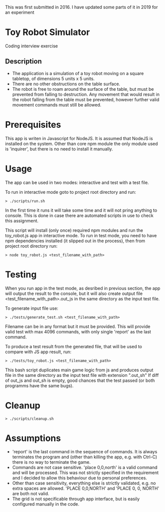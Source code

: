 This was first submitted in 2016.
I have updated some parts of it in 2019 for an experiment

# Toy Robot Simulator
Coding interview exercise

## Description

- The application is a simulation of a toy robot moving on a square tabletop,
  of dimensions 5 units x 5 units.
- There are no other obstructions on the table surface.
- The robot is free to roam around the surface of the table, but must be
  prevented from falling to destruction. Any movement that would result in the
  robot falling from the table must be prevented, however further valid movement
  commands must still be allowed.

# Prerequisites
This app is writen in Javascript for NodeJS. It is assumed that NodeJS is installed on the system. Other than core npm module the only module used is 'inquirer', but there is no need to install it manually.

# Usage
The app can be used in two modes: interactive and test with a test file.

To run in interactive mode goto to project root directory and run:
```
> ./scripts/run.sh
```
In the first time it runs it will take some time and it will not pring anything to console. This is done in case there are automated scripts in use to check this assignment.

This script will install (only once) required npm modules and run the toy_robot.js app in interactive mode.
To run in test mode, you need to have npm dependencies installed (it slipped out in the process), then from project root directory run:

```
> node toy_robot.js <test_filename_with_path>
```

# Testing

When you run app in the test mode, as desribed in previous section, the app will output the result to the console, but it will also create output file
<test_filename_with_path>.out_js in the same directory as the input test file.

To generate input file use:
```
> ./tests/generate_test.sh <test_filename_with_path>
```
Filename can be in any format but it must be provided. This will provide valid test with max 4096 commands, with only single 'report' as the last command.

To produce a test result from the generated file, that will be used to compare with JS app result, run:
```
> ./tests/toy_robot.js <test_filename_with_path>
```
This bash script duplicates main game logic from js and produces output file in the same directory as the input test file with extension ".out_sh"
If diff of out_js and out_sh is empty, good chances that the test passed (or both programms have the same bugs).

# Cleanup
```
> ./scripts/cleanup.sh
```

# Assumptions
* 'report' is the last command in the sequence of commands. It is always terminates the program and (other than killing the app, e.g. with Ctrl-C) there is no way to terminate the game.
* Commands are not case sensitive. 'place 0,0,north' is a valid command and will be processed. This was not strictly specified in the requirement and I decided to allow this behaviour due to personal preferences.
* Other than case sensitivity, everything else is strictly validated, e.g. no extra spaces are allowed. 'PLACE  0,0,NORTH' and 'PLACE 0, 0, NORTH' are both not valid.
* The grid is not specificable through app interface, but is easily configured manually in the code.
